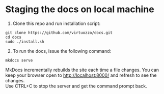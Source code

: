 # Staging the docs on local machine

1. Clone this repo and run installation script:
```
git clone https://github.com/virtuozzo/docs.git
cd docs
sudo ./install.sh
```

2. To run the docs, issue the following command:
```
mkdocs serve 
```
MkDocs incrementally rebuilds the site each time a file changes.
You can keep your browser open to [http://localhost:8000/](http://localhost:8000/) and refresh to see the changes.  
Use CTRL+C to stop the server and get the command prompt back.

